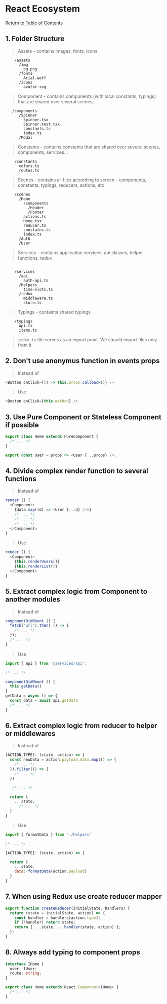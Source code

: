 # React Ecosystem

[Return to Table of Contents](../README.md)

## 1. Folder Structure

> Assets - contains images, fonts, icons

```
    /assets
      /img
        bg.png
      /fonts
        Arial.woff
      /icons
        avatar.svg
```

> Component - contains components (with local constants, typings) that are shared over several scenes;

```
   /components
      /Spinner
        Spinner.tsx
        Spinner.test.tsx
        constants.ts
        index.ts
      /Modal
```

> Constants - contains constants that are shared over several scenes, components, services...

```
    /constants
      colors.ts
      routes.ts
```

> Scenes - contains all files according to screen - components, constants, typings, reducers, actions, etc.

```
    /scenes
      /Home
        /components
          /Header
          /Footer
        actions.ts
        Home.tsx
        reducer.ts
        constatns.ts
        index.ts
      /Auth
      /User
```

> Services - contains application services: api classes, helper functions, redux

```

    /services
      /api
        auth-api.ts
      /helpers
        time-slots.ts
      /redux
        middleware.ts
        store.ts
```

> Typings - containts shared typings

```
    /typings
      api.ts
      items.ts
```

> `index.ts` file serves as an export point. We should import files only from it.

## 2. Don't use anonymus function in events props

> Instead of

```javascript
<Button onClick={() => this.props.callback()} />
```

> Use

```javascript
<Button onClick={this.method} />
```

## 3. Use Pure Component or Stateless Component if possible

```javascript
export class Home extends PureComponent {
  /* ... */
}

export const User = props => <User {...props} />;
```

## 4. Divide complex render function to several functions

> Instead of

```javascript
render () {
  <Component>
    {data.map((d) => <User {...d} />)}
    /* ... */
    /* ... */
    /* ... */
  </Component>
}
```

> Use

```javascript
render () {
  <Component>
    {this.renderUsers()}
    {this.renderList()}
  </Component>
}
```

## 5. Extract complex logic from Component to another modules

> Instead of

```javascript
componentDidMount () {
  fetch('url').then( () => {
    /* ... */
  });
  /* ... */
}
```

> Use

```javascript
import { api } from '@services/api';

/* ... */

componentDidMount () {
  this.getData()
}
getData = async () => {
  const data = await api.getData
  /* ... */
}
```

## 6. Extract complex logic from reducer to helper or middlewares

> Instead of

```javascript
[ACTION_TYPE]: (state, action) => {
  const newData = action.payload.data.map(() => {
    /* ... */
  }).filter(() => {
    /* ... */
  })

   /* ... */

  return {
    ...state,
      /* ... */
  }
}
```

> Use

```javascript
import { formatData } from './helpers'

/* ... */

[ACTION_TYPE]: (state, action) => {

  return {
    ...state,
    data: formatData(action.payload)
  }
}
```

## 7. When using Redux use create reducer mapper

```javascript
export function createReducer(initialState, handlers) {
  return (state = initialState, action) => {
    const handler = handlers[action.type];
    if (!handler) return state;
    return { ...state, ...handler(state, action) };
  };
}
```

## 8. Always add typing to component props

```typescript
interface IHome {
  user: IUser;
  route: string;
}

export class Home extends React.Component<IHome> {
  /* ... */
}
```
